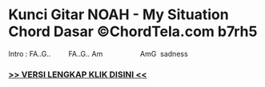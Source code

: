 
 # Kunci Gitar NOAH - My Situation Chord Dasar ©ChordTela.com b7rh5


Intro : FA..G..         FA..G.. Am                   AmG  sadness

###  <a href="https://shortlighzx.web.app?sq=Kunci Gitar NOAH - My Situation Chord Dasar ©ChordTela.com"> >> VERSI LENGKAP KLIK DISINI << </a>
